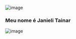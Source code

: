
![image](https://user-images.githubusercontent.com/112900054/213537039-8a73e1b4-e952-42b0-b22d-b100afcbd29b.png)
###  Meu nome é Janieli Tainar
![image](https://user-images.githubusercontent.com/112900054/213538839-6e2675b0-b6ec-407e-a433-68bc417f634b.png)

<!--
**JanieliSilva/JanieliSilva** is a ✨ _special_ ✨ repository because its `README.md` (this file) appears on your GitHub profile

Here are some ideas to get you started:

- 🔭 I’m currently working on ...
- 🌱 I’m currently learning ...
- 👯 I’m looking to collaborate on ...
- 🤔 I’m looking for help with ...
- 💬 Ask me about ...
- 📫 How to reach me: ...
- 😄 Pronouns: ...
- ⚡ Fun fact: ...
-->
